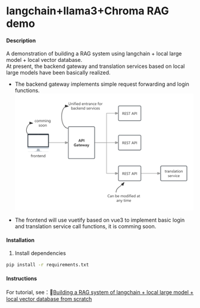 # langchain+llama3+Chroma RAG demo

#### Description
A demonstration of building a RAG system using langchain + local large model + local vector database.   
At present, the backend gateway and translation services based on local large models have been basically realized.  
- The backend gateway implements simple request forwarding and login functions.  
![Architecture](image/arch_en.png)  

- The frontend will use vuetify based on vue3 to implement basic login and translation service call functions, it is comming soon.  

#### Installation

1.  Install dependencies
```cmd
pip install -r requirements.txt
```

#### Instructions

For tutorial, see：🔗[Building a RAG system of langchain + local large model + local vector database from scratch](http://www.wfcoding.com/articles/practice/01%E4%BB%8E%E9%9B%B6%E6%90%AD%E5%BB%BAlangchain+%E6%9C%AC%E5%9C%B0%E5%A4%A7%E6%A8%A1%E5%9E%8B+%E6%9C%AC%E5%9C%B0%E7%9F%A2%E9%87%8F%E6%95%B0%E6%8D%AE%E5%BA%93%E7%9A%84rag%E7%B3%BB%E7%BB%9F/)
